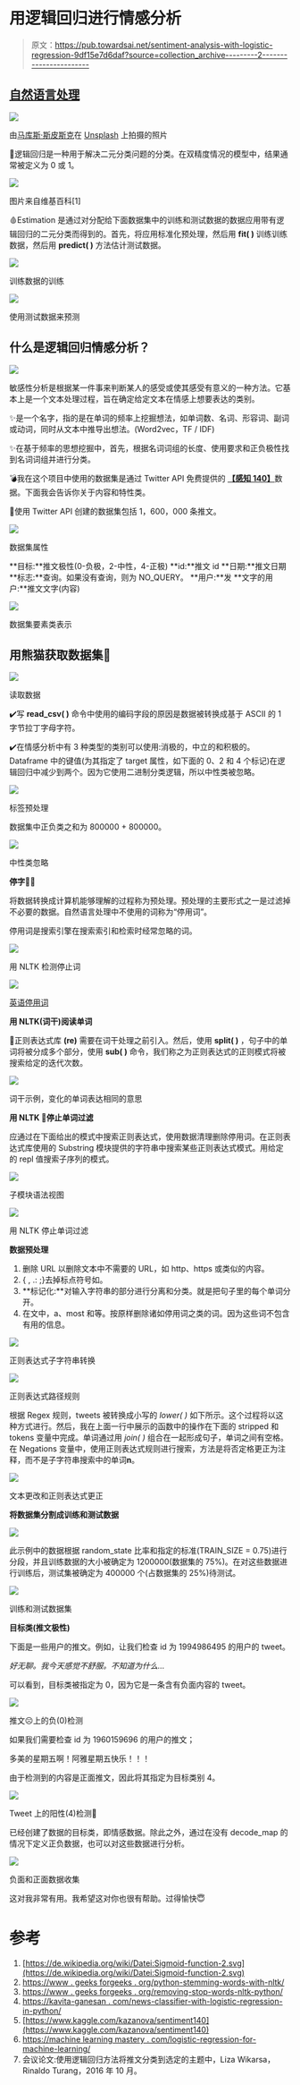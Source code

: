 # 用逻辑回归进行情感分析

> 原文：<https://pub.towardsai.net/sentiment-analysis-with-logistic-regression-9df15e7d6daf?source=collection_archive---------2----------------------->

## [自然语言处理](https://towardsai.net/p/category/nlp)

![](img/86b53a3f5797bd52ab86a7077dbf6d47.png)

由[马库斯·斯皮斯克](https://unsplash.com/@markusspiske?utm_source=medium&utm_medium=referral)在 [Unsplash](https://unsplash.com?utm_source=medium&utm_medium=referral) 上拍摄的照片

📌逻辑回归是一种用于解决二元分类问题的分类。在双精度情况的模型中，结果通常被定义为 0 或 1。

![](img/9a793269dce1b358ace170ff77073b45.png)

图片来自维基百科[1]

🩸Estimation 是通过对分配给下面数据集中的训练和测试数据的数据应用带有逻辑回归的二元分类而得到的。首先，将应用标准化预处理，然后用 **fit( )** 训练训练数据，然后用 **predict( )** 方法估计测试数据。

![](img/0fdfa9214996ab8d138028749eda840e.png)

训练数据的训练

![](img/8b87e4dc3a102bf53b20753d87afa522.png)

使用测试数据来预测

## 什么是逻辑回归情感分析？

![](img/91c6ecdc8bd1cc71037b4b26cda81bb0.png)

敏感性分析是根据某一件事来判断某人的感受或使其感受有意义的一种方法。它基本上是一个文本处理过程，旨在确定给定文本在情感上想要表达的类别。

✨是一个名字，指的是在单词的频率上挖掘想法，如单词数、名词、形容词、副词或动词，同时从文本中推导出想法。(Word2vec，TF / IDF)

✨在基于频率的思想挖掘中，首先，根据名词词组的长度、使用要求和正负极性找到名词词组并进行分类。

💣我在这个项目中使用的数据集是通过 Twitter API 免费提供的 [**【感知 140】**](https://www.kaggle.com/kazanova/sentiment140)数据。下面我会告诉你关于内容和特性类。

📌使用 Twitter API 创建的数据集包括 1，600，000 条推文。

![](img/ddb151e59b4d5c1a264dd4571f3b0b1f.png)

数据集属性

**目标:**推文极性(0-负极，2-中性，4-正极)
**id:**推文 id
**日期:**推文日期
**标志:**查询。如果没有查询，则为 NO_QUERY。
**用户:**发
**文字的用户:**推文文字(内容)

![](img/60ab90fea3433b5564ff4404de5a5257.png)

数据集要素类表示

## 用熊猫获取数据集🐼

![](img/bbc5e31497d041f10a1ef3347514c4d3.png)

读取数据

✔️写 **read_csv( )** 命令中使用的编码字段的原因是数据被转换成基于 ASCII 的 1 字节拉丁字母字符。

✔️在情感分析中有 3 种类型的类别可以使用:消极的，中立的和积极的。Dataframe 中的键值(为其指定了 target 属性，如下面的 0、2 和 4 个标记)在逻辑回归中减少到两个。因为它使用二进制分类逻辑，所以中性类被忽略。

![](img/e64ddc57de557e4fb0c05d0191f90dfb.png)

标签预处理

数据集中正负类之和为 800000 + 800000。

![](img/c19e4a4c6c9498fc7b9b2fc933f91395.png)

中性类忽略

**停字✋🏻**

将数据转换成计算机能够理解的过程称为预处理。预处理的主要形式之一是过滤掉不必要的数据。自然语言处理中不使用的词称为“停用词”。

停用词是搜索引擎在搜索索引和检索时经常忽略的词。

![](img/4e3bca3135eefbc5ef4e4b0759a9ead6.png)

用 NLTK 检测停止词

![](img/4132be8b5c5d6c728945797bd4c25f2d.png)

[英语停用词](https://www.geeksforgeeks.org/removing-stop-words-nltk-python/)

**用 NLTK(词干)阅读单词**

📌正则表达式库 **(re)** 需要在词干处理之前引入。然后，使用 **split( )** ，句子中的单词将被分成多个部分，使用 **sub( )** 命令，我们称之为正则表达式的正则模式将被搜索给定的迭代次数。

![](img/5c10da53c932fedc27c719671877e279.png)

词干示例，变化的单词表达相同的意思

**用 NLTK 🥅停止单词过滤**

应通过在下面给出的模式中搜索正则表达式，使用数据清理删除停用词。在正则表达式库使用的 Substring 模块提供的字符串中搜索某些正则表达式模式。用给定的 repl 值搜索子序列的模式。

![](img/5fa76b899671747f8d9ff518e435bb6d.png)

子模块语法视图

![](img/d08f7cbf4a4e415a9848444a15a5ef6f.png)

用 NLTK 停止单词过滤

**数据预处理**

1.  删除 URL 以删除文本中不需要的 URL，如 http、https 或类似的内容。
2.  { , .: ;}去掉标点符号如。
3.  **标记化:**对输入字符串的部分进行分离和分类。就是把句子里的每个单词分开。
4.  在文中，a、most 和等。按原样删除诸如停用词之类的词。因为这些词不包含有用的信息。

![](img/47e6944989c451a796b9405c142c5acb.png)

正则表达式子字符串转换

![](img/68ace43b171d1311add85506b51c618b.png)

正则表达式路径规则

根据 Regex 规则，tweets 被转换成小写的 *lower( )* 如下所示。这个过程将以这种方式进行。然后，我在上面一行中展示的函数中的操作在下面的 stripped 和 tokens 变量中完成。单词通过用 *join( )* 组合在一起形成句子，单词之间有空格。在 Negations 变量中，使用正则表达式规则进行搜索，方法是将否定格更正为注释，而不是子字符串搜索中的单词**n**。

![](img/f505eb5d49b840a214dc5eb3edae61e1.png)

文本更改和正则表达式更正

**将数据集分割成训练和测试数据**

![](img/a25bd9ac52617dc493a649a9eb6bdd10.png)

此示例中的数据根据 random_state 比率和指定的标准(TRAIN_SIZE = 0.75)进行分段，并且训练数据的大小被确定为 1200000(数据集的 75%)。在对这些数据进行训练后，测试集被确定为 400000 个(占数据集的 25%)待测试。

![](img/3dbd29855256a8d0b22228008eea7bb9.png)

训练和测试数据集

**目标类(推文极性)**

下面是一些用户的推文。例如，让我们检查 id 为 1994986495 的用户的 tweet。

*好无聊。我今天感觉不舒服。不知道为什么…*

可以看到，目标类被指定为 0，因为它是一条含有负面内容的 tweet。

![](img/de9e667996d9c37e5847e78c2e9790a4.png)

推文☹️上的负(0)检测

如果我们需要检查 id 为 1960159696 的用户的推文；

多美的星期五啊！阿雅星期五快乐！！！

由于检测到的内容是正面推文，因此将其指定为目标类别 4。

![](img/c1f8e96225582ad3106f108e022ecc1b.png)

Tweet 上的阳性(4)检测🙂

已经创建了数据的目标类，即情感数据。除此之外，通过在没有 decode_map 的情况下定义正负数据，也可以对这些数据进行分析。

![](img/6acd4b5d7b8e668586c373742ad966c1.png)

负面和正面数据收集

这对我非常有用。我希望这对你也很有帮助。过得愉快😇

# 参考

1.  [https://de.wikipedia.org/wiki/Datei:Sigmoid-function-2.svg](https://de.wikipedia.org/wiki/Datei:Sigmoid-function-2.svg)
2.  [https://www . geeks forgeeks . org/python-stemming-words-with-nltk/](https://www.geeksforgeeks.org/python-stemming-words-with-nltk/)
3.  [https://www . geeks forgeeks . org/removing-stop-words-nltk-python/](https://www.geeksforgeeks.org/removing-stop-words-nltk-python/)
4.  [https://kavita-ganesan . com/news-classifier-with-logistic-regression-in-python/](https://kavita-ganesan.com/news-classifier-with-logistic-regression-in-python/)
5.  [https://www.kaggle.com/kazanova/sentiment140](https://www.kaggle.com/kazanova/sentiment140)
6.  [https://machine learning mastery . com/logistic-regression-for-machine-learning/](https://machinelearningmastery.com/logistic-regression-for-machine-learning/)
7.  会议论文:使用逻辑回归方法将推文分类到选定的主题中，Liza Wikarsa，Rinaldo Turang，2016 年 10 月。